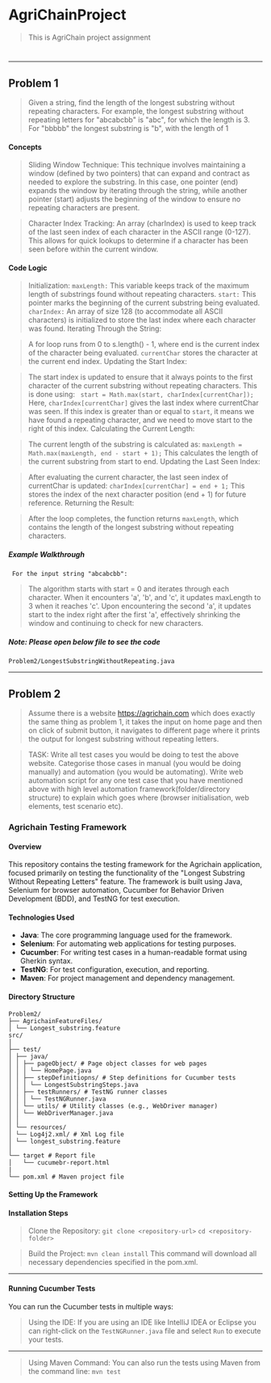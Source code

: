 # AgriChainProject
> This is AgriChain project assignment
> #
---
## Problem 1
> Given a string, find the length of the longest substring without repeating characters. For example, the longest substring without repeating letters for "abcabcbb" is "abc", for which the length is 3. For "bbbbb" the longest substring is "b", with the length of 1

#### Concepts
> Sliding Window Technique: This technique involves maintaining a window (defined by two pointers) that can expand and contract as needed to explore the substring. In this case, one pointer (end) expands the window by iterating through the string, while another pointer (start) adjusts the beginning of the window to ensure no repeating characters are present.

>Character Index Tracking: An array (charIndex) is used to keep track of the last seen index of each character in the ASCII range (0-127). This allows for quick lookups to determine if a character has been seen before within the current window.

#### Code Logic 
> Initialization:
`maxLength:` This variable keeps track of the maximum length of substrings found without repeating characters.
`start:` This pointer marks the beginning of the current substring being evaluated.
`charIndex:` An array of size 128 (to accommodate all ASCII characters) is initialized to store the last index where each character was found. Iterating Through the String:

> A for loop runs from 0 to s.length() - 1, where end is the current index of the character being evaluated. `currentChar` stores the character at the current end index. Updating the Start Index:

> The start index is updated to ensure that it always points to the first character of the current substring without repeating characters. This is done using:
``` start = Math.max(start, charIndex[currentChar]);```
Here, `charIndex[currentChar]` gives the last index where currentChar was seen. If this index is greater than or equal to `start`, it means we have found a repeating character, and we need to move start to the right of this index. Calculating the Current Length:

>The current length of the substring is calculated as:
`maxLength = Math.max(maxLength, end - start + 1);`
This calculates the length of the current substring from start to end. Updating the Last Seen Index:

> After evaluating the current character, the last seen index of currentChar is updated:
`charIndex[currentChar] = end + 1;`
This stores the index of the next character position (end + 1) for future reference. Returning the Result:

> After the loop completes, the function returns `maxLength`, which contains the length of the longest substring without repeating characters.

##### Example Walkthrough
``` For the input string "abcabcbb":```
>The algorithm starts with start = 0 and iterates through each character.
When it encounters 'a', 'b', and 'c', it updates maxLength to 3 when it reaches 'c'.
Upon encountering the second 'a', it updates start to the index right after the first 'a', effectively shrinking the window and continuing to check for new characters.

##### Note: Please open below file to see the code 
`Problem2/LongestSubstringWithoutRepeating.java` 

---
## Problem 2 

> Assume there is a website https://agrichain.com which does exactly the same thing as problem 1, it takes the input on home page and then on click of submit button, it navigates to different page where it prints the output for longest substring without repeating letters.

> TASK: 
Write all test cases you would be doing to test the above website. 
Categorise those cases in manual (you would be doing manually) and automation (you would be automating).
Write web automation script for any one test case that you have mentioned above with high level automation framework(folder/directory structure) to explain which goes where (browser initialisation, web elements, test scenario etc).

### Agrichain Testing Framework
#### Overview
This repository contains the testing framework for the Agrichain application, focused primarily on testing the functionality of the "Longest Substring Without Repeating Letters" feature. The framework is built using Java, Selenium for browser automation, Cucumber for Behavior Driven Development (BDD), and TestNG for test execution.

#### Technologies Used
- **Java**: The core programming language used for the framework.
- **Selenium**: For automating web applications for testing purposes.
- **Cucumber**: For writing test cases in a human-readable format using Gherkin syntax.
- **TestNG**: For test configuration, execution, and reporting.
- **Maven**: For project management and dependency management.

#### Directory Structure
```
Problem2/
├── AgrichainFeatureFiles/
│ └── Longest_substring.feature
src/
│
├── test/
│ ├── java/
│ │ ├── pageObject/ # Page object classes for web pages
│ │ │ └── HomePage.java
│ │ ├── stepDefinitiopns/ # Step definitions for Cucumber tests
│ │ │ └── LongestSubstringSteps.java
│ │ ├── testRunners/ # TestNG runner classes
│ │ │ └── TestNGRunner.java
│ │ └── utils/ # Utility classes (e.g., WebDriver manager)
│ │ └── WebDriverManager.java
│ │
│ └── resources/
│ └── Log4j2.xml/ # Xml Log file
│ └── longest_substring.feature
│
└── target # Report file
│   └── cucumebr-report.html
|
└── pom.xml # Maven project file
```

#### Setting Up the Framework

#### Installation Steps

> Clone the Repository: 
`git clone <repository-url>`
 `cd <repository-folder>`
 
> Build the Project:
 ```mvn clean install```
 This command will download all necessary dependencies specified in the pom.xml.
---

#### Running Cucumber Tests

You can run the Cucumber tests in multiple ways:

   > Using the IDE:
   > If you are using an IDE like IntelliJ IDEA or Eclipse
  > you can right-click on the `TestNGRunner.java`  file and select `Run` to execute your tests.
---
  > Using Maven Command:
   You can also run the tests using Maven from the command line:
   `mvn test`

   
